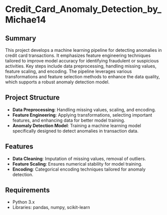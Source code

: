 # Credit_Card_Anomaly_Detection_by_Michae14

## Summary
This project develops a machine learning pipeline for detecting anomalies in credit card transactions. It emphasizes feature engineering techniques tailored to improve model accuracy for identifying fraudulent or suspicious activities. Key steps include data preprocessing, handling missing values, feature scaling, and encoding. The pipeline leverages various transformations and feature selection methods to enhance the data quality, which supports a robust anomaly detection model.

## Project Structure
- **Data Preprocessing**: Handling missing values, scaling, and encoding.
- **Feature Engineering**: Applying transformations, selecting important features, and enhancing data for better model training.
- **Anomaly Detection Model**: Training a machine learning model specifically designed to detect anomalies in transaction data.

## Features
- **Data Cleaning**: Imputation of missing values, removal of outliers.
- **Feature Scaling**: Ensures numerical stability for model training.
- **Encoding**: Categorical encoding techniques tailored for anomaly detection.

## Requirements
- Python 3.x
- Libraries: pandas, numpy, scikit-learn
